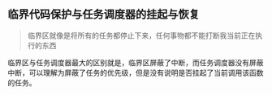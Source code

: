 ## 临界代码保护与任务调度器的挂起与恢复

> 临界区就像是将所有的任务都停止下来，任何事物都不能打断我当前正在执行的东西

临界区与任务调度器最大的区别就是，临界区屏蔽了中断，而任务调度器没有屏蔽中断，可以理解为屏蔽了任务的优先级，但是没有说明是否挂起了当前调用该函数的任务。